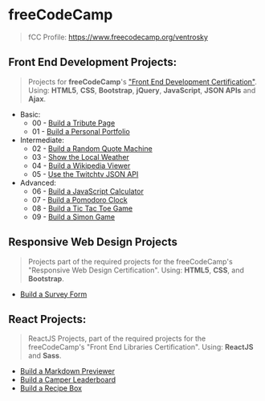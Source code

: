 # freeCodeCamp
> fCC Profile: https://www.freecodecamp.org/ventrosky

## Front End Development Projects:
> Projects for **freeCodeCamp**'s ["Front End Development Certification"](https://www.freecodecamp.org/certification/ventrosky/legacy-front-end). Using: **HTML5**, **CSS**, **Bootstrap**, **jQuery**, **JavaScript**, **JSON APIs** and **Ajax**. 
* Basic:
  * 00 - [Build a Tribute Page](https://codepen.io/BuccaneerDev/full/VXYorJ/)
  * 01 - [Build a Personal Portfolio](https://codepen.io/BuccaneerDev/full/YaypqP/)
* Intermediate:
  * 02 - [Build a Random Quote Machine](https://codepen.io/BuccaneerDev/full/OvNRre/)
  * 03 - [Show the Local Weather](https://codepen.io/BuccaneerDev/full/eMzQWL/)
  * 04 - [Build a Wikipedia Viewer](https://codepen.io/BuccaneerDev/full/dmNpJY/)
  * 05 - [Use the Twitchtv JSON API](https://codepen.io/BuccaneerDev/full/qoXeGK/)
* Advanced:
  * 06 - [Build a JavaScript Calculator](https://codepen.io/BuccaneerDev/full/KoQEzg/)
  * 07 - [Build a Pomodoro Clock](https://codepen.io/BuccaneerDev/full/NYYjgo/)
  * 08 - [Build a Tic Tac Toe Game](https://codepen.io/BuccaneerDev/full/eMLaQL/)
  * 09 - [Build a Simon Game](https://codepen.io/BuccaneerDev/full/MVMbVz/)

## Responsive Web Design Projects
> Projects part of the required projects for the freeCodeCamp's "Responsive Web Design Certification". Using: **HTML5**, **CSS**, and **Bootstrap**.
* [Build a Survey Form](https://codepen.io/BuccaneerDev/full/YBQPWJ)

## React Projects:
> ReactJS Projects, part of the required projects for the freeCodeCamp's "Front End Libraries Certification". Using: **ReactJS** and **Sass**.

* [Build a Markdown Previewer](https://codepen.io/BuccaneerDev/full/gzgjPM/)
* [Build a Camper Leaderboard](https://codepen.io/BuccaneerDev/full/wjyWmX/)
* [Build a Recipe Box](https://codepen.io/BuccaneerDev/full/mLGymP/)